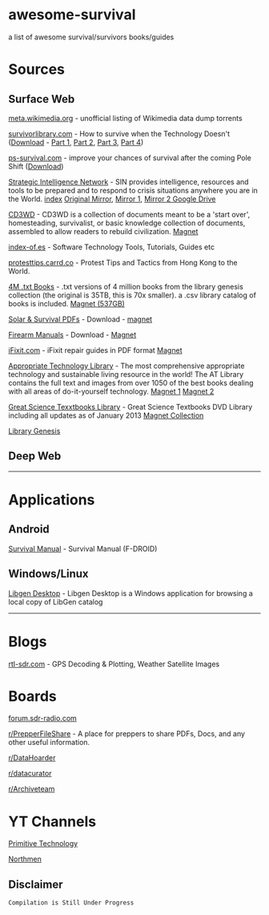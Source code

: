 # awesome-survival
 a list of awesome survival/survivors books/guides

# Sources

## Surface Web

[meta.wikimedia.org](https://meta.wikimedia.org/wiki/Data_dump_torrents) - unofficial listing of Wikimedia data dump torrents

[survivorlibrary.com](http://www.survivorlibrary.com/) - How to survive when the Technology Doesn't
([Download](https://www.ourpreps.com/downloads/survivor-library-part-1-march-2020-torrent/) - [Part 1](magnet:?xt=urn:btih:0445133AA1174686280C05EF2E037B4B034791FF&dn=survivorlibrary.com_part1_march_2020_torrent_from_ourpreps.com&tr=udp%3a%2f%2ftracker.torrent.eu.org%3a451), [Part 2](magnet:?xt=urn:btih:86C58680E1CB44C693CCF9F0671D51C1FC8990A6&dn=survivorlibrary.com_part2_march_2020_torrent_from_ourpreps.com&tr=udp%3a%2f%2ftracker.torrent.eu.org%3a451), [Part 3](magnet:?xt=urn:btih:CB42766AA98A73EA1BF4BAFBA71069E871FFC727&dn=survivorlibrary.com_part3_march_2020_torrent_from_ourpreps.com&tr=udp%3a%2f%2ftracker.torrent.eu.org%3a451), [Part 4](magnet:?xt=urn:btih:E105EFAD4696EF8CFEE4F540FE2CA77A1FBA4AD4&dn=survivorlibrary.com_part4_march_2020_torrent_from_ourpreps.com&tr=udp%3a%2f%2ftracker.torrent.eu.org%3a451))

<!-- 
https://www.reddit.com/r/DataHoarder/comments/fr0ah4/survivor_library_all_4_parts_over_13700_pdfs/
https://www.ourpreps.com/downloads/survivor-library-part-1-march-2020-torrent/
 -->

[ps-survival.com](http://ps-survival.com/) - improve your chances of survival after the coming Pole Shift ([Download](magnet:?xt=urn:btih:647FD43F7979240EED75C8CC78B004D5D15446B7&dn=ps-survival.com-march-2020&tr=udp%3a%2f%2ftracker.torrent.eu.org%3a451))

<!-- 
https://www.ourpreps.com/downloads/pole-shift-survival-march-2020-torrent/
 -->

[Strategic Intelligence Network](https://hackgence.com/d/124-sin-strategic-intelligence-network) - SIN provides intelligence, resources and tools to be prepared and to respond to crisis situations anywhere you are in the World. [index](https://sin.hackgence-com.workers.dev/0:/index-sin.html) [Original Mirror](https://gooddebate.org/sin/mirror/library/), [Mirror 1](https://sin.hackgence-com.workers.dev/), [Mirror 2 Google Drive](https://drive.google.com/drive/u/0/folders/1oYYl0VtLio39Q4rmbDEVI2iNNejgbbLv)

[CD3WD](https://archive.org/details/2012_cdw3d_dvd_set) - CD3WD is a collection of documents meant to be a 'start over', homesteading, survivalist, or basic knowledge collection of documents, assembled to allow readers to rebuild civilization. [Magnet](magnet:?xt=urn:btih:716B201644F2B3AB64DCE59D8B0399457CEA3E19&dn=2012_cdw3d_dvd_set&tr=http%3a%2f%2fbt1.archive.org%3a6969%2fannounce&tr=http%3a%2f%2fbt2.archive.org%3a6969%2fannounce&ws=https%3a%2f%2farchive.org%2fdownload%2f&ws=http%3a%2f%2fia600308.us.archive.org%2f16%2fitems%2f&ws=http%3a%2f%2fia800308.us.archive.org%2f16%2fitems%2f)

<!-- 
https://archive.org/details/2012_cdw3d_dvd_set
 -->

[index-of.es](http://index-of.es/) - Software Technology Tools, Tutorials, Guides etc

[protesttips.carrd.co](https://protesttips.carrd.co/) - Protest Tips and Tactics from Hong Kong to the World.

[4M .txt Books]() - .txt versions of 4 million books from the library genesis collection (the original is 35TB, this is 70x smaller). a .csv library catalog of books is included. [Magnet (537GB)](magnet:?xt=urn:btih:e839e74594114eaa795595cc84198800fb3b166c&dn=text&tr=udp://tracker.opentrackr.org:1337/announce&tr=udp://p4p.arenabg.com:1337/announce&tr=udp://9.rarbg.to:2710/announce&tr=udp://exodus.desync.com:6969/announce)
<!-- 
https://rutracker.org/forum/viewtopic.php?t=5888503
https://www.reddit.com/r/DataHoarder/comments/fyb6gt/4_million_txt_books_in_537gb/
 -->

[Solar & Survival PDFs]() - Download - [magnet](magnet:?xt=urn:btih:559ac8d34dea55bf49a56bc0130c28cc1ca230cc&dn=Solar%20and%20survival%20books)

<!-- 
https://www.reddit.com/r/PrepperFileShare/comments/hrhmyj/solar_and_survival_pdf_torrent_with_15_books/
 -->

[Firearm Manuals]() - Download - [Magnet](magnet:?xt=urn:btih:57921B16D33D3B5E8E8E246CEFAC80B84BEA188C&dn=Firearm%20Manuals)



[iFixit.com]() - iFixit repair guides in PDF format [Magnet](magnet:?xt=urn:btih:ed9889445d52d7882e844bd926e1b547a2c00781&dn=pdfs.zip&tr=udp%3A%2F%2Ftracker.coppersurfer.tk%3A6969%2Fannounce&tr=udp%3A%2F%2Ftracker.opentrackr.org%3A1337%2Fannounce&tr=udp%3A%2F%2Ftracker.leechers-paradise.org%3A6969%2Fannounce&tr=udp%3A%2F%2Fp4p.arenabg.com%3A1337%2Fannounce)

<!-- 
https://www.reddit.com/r/PrepperFileShare/comments/g5ocdl/ive_collected_all_the_ifixit_repair_guides_in_pdf/
https://archive.org/details/ifixit-pdfs-2020-04
 -->

[Appropriate Technology Library]() - The most comprehensive appropriate technology and sustainable living resource in the world! The AT Library contains the full text and images from over 1050 of the best books dealing with all areas of do-it-yourself technology. [Magnet 1](magnet:?xt=urn:btih:927CEF33C1E320C669ED7913CC1A63736DA530B9&dn=Appropriate+Technology+Library+-1050+eBooks&tr=udp%3A%2F%2Ftracker.coppersurfer.tk%3A6969%2Fannounce&tr=udp%3A%2F%2F9.rarbg.to%3A2920%2Fannounce&tr=udp%3A%2F%2Ftracker.opentrackr.org%3A1337&tr=udp%3A%2F%2Ftracker.internetwarriors.net%3A1337%2Fannounce&tr=udp%3A%2F%2Ftracker.leechers-paradise.org%3A6969%2Fannounce&tr=udp%3A%2F%2Ftracker.coppersurfer.tk%3A6969%2Fannounce&tr=udp%3A%2F%2Ftracker.pirateparty.gr%3A6969%2Fannounce&tr=udp%3A%2F%2Ftracker.cyberia.is%3A6969%2Fannounce) [Magnet 2](magnet:?xt=urn:btih:927cef33c1e320c669ed7913cc1a63736da530b9&dn=Appropriate+Technology+Library+-1050+eBooks&tr=udp%3A%2F%2Ftracker.leechers-paradise.org%3A6969&tr=udp%3A%2F%2Fzer0day.ch%3A1337&tr=udp%3A%2F%2Fopen.demonii.com%3A1337&tr=udp%3A%2F%2Ftracker.coppersurfer.tk%3A6969&tr=udp%3A%2F%2Fexodus.desync.com%3A6969)

<!-- 
https://www.reddit.com/r/PrepperFileShare/comments/fso1zu/appropriate_technology_library_1050_ebooks/
https://pirateproxy.live/torrent/6887249/Appropriate_Technology_Library_-1050_eBooks
https://villageearth.org/appropriate-technology/appropriate-technology-library
 -->

[Great Science Texxtbooks Library]() - Great Science Textbooks DVD Library including all updates as of January 2013 [Magnet Collection](magnet:?xt=urn:btih:C2830A8A4D5B450309BA4CC8283BFA729818507F&dn=GreatScienceTextbooksDvdLibraryTorrentsfullCollection&tr=http%3a%2f%2fbt1.archive.org%3a6969%2fannounce&tr=http%3a%2f%2fbt2.archive.org%3a6969%2fannounce&ws=https%3a%2f%2farchive.org%2fdownload%2f&ws=http%3a%2f%2fia601607.us.archive.org%2f4%2fitems%2f&ws=http%3a%2f%2fia801607.us.archive.org%2f4%2fitems%2f)

<!-- 
https://archive.org/details/GreatScienceTextbooksDvdLibraryTorrentsfullCollection

 -->

[Library Genesis](http://gen.lib.rus.ec/)

## Deep Web

---------------------------------------

# Applications

## Android

[Survival Manual](https://f-droid.org/packages/org.ligi.survivalmanual/) - Survival Manual (F-DROID)

## Windows/Linux

[Libgen Desktop](https://wiki.mhut.org/software:libgen_desktop) - Libgen Desktop is a Windows application for browsing a local copy of LibGen catalog

---------------------------------------

# Blogs

[rtl-sdr.com](https://www.rtl-sdr.com/) - GPS Decoding & Plotting, Weather Satellite Images

# Boards

[forum.sdr-radio.com](https://forum.sdr-radio.com/)

[r/PrepperFileShare](https://www.reddit.com/r/PrepperFileShare/) - A place for preppers to share PDFs, Docs, and any other useful information.

[r/DataHoarder](https://www.reddit.com/r/DataHoarder/)

[r/datacurator](https://www.reddit.com/r/datacurator/)

[r/Archiveteam](https://www.reddit.com/r/Archiveteam/)

# YT Channels

[Primitive Technology](https://www.youtube.com/channel/UCAL3JXZSzSm8AlZyD3nQdBA)

[Northmen](https://www.youtube.com/channel/UCcaVClI50rGZmbYMhoSSDGA)


## Disclaimer
```
Compilation is Still Under Progress
```
